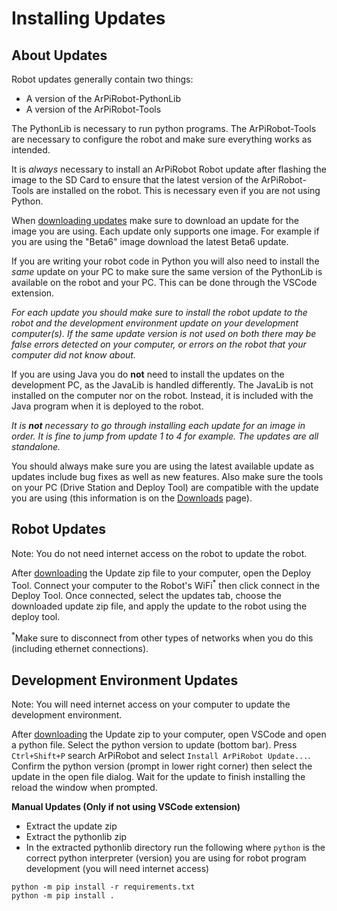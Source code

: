 # Installing Updates

## About Updates

Robot updates generally contain two things:

- A version of the ArPiRobot-PythonLib
- A version of the ArPiRobot-Tools

The PythonLib is necessary to run python programs. The ArPiRobot-Tools are necessary to configure the robot and make sure everything works as intended.

It is *always* necessary to install an ArPiRobot Robot update after flashing the image to the SD Card to ensure that the latest version of the ArPiRobot-Tools are installed on the robot. This is necessary even if you are not using Python.

When [downloading updates](../downloads/latest.md) make sure to download an update for the image you are using. Each update only supports one image. For example if you are using the "Beta6" image download the latest Beta6 update.

If you are writing your robot code in Python you will also need to install the *same* update on your PC to make sure the same version of the PythonLib is available on the robot and your PC. This can be done through the VSCode extension.

*For each update you should make sure to install the robot update to the robot and the development environment update on your development computer(s). If the same update version is not used on both there may be false errors detected on your computer, or errors on the robot that your computer did not know about.*

If you are using Java you do **not** need to install the updates on the development PC, as the JavaLib is handled differently. The JavaLib is not installed on the computer nor on the robot. Instead, it is included with the Java program when it is deployed to the robot.

*It is **not** necessary to go through installing each update for an image in order. It is fine to jump from update 1 to 4 for example. The updates are all standalone.*


You should always make sure you are using the latest available update as updates include bug fixes as well as new features. Also make sure the tools on your PC (Drive Station and Deploy Tool) are compatible with the update you are using (this information is on the [Downloads](../downloads/latest.md) page).

## Robot Updates
Note: You do not need internet access on the robot to update the robot.

After [downloading](../downloads/latest.md) the Update zip file to your computer, open the Deploy Tool. Connect your computer to the Robot's WiFi<sup>&ast;</sup> then click connect in the Deploy Tool. Once connected, select the updates tab, choose the downloaded update zip file, and apply the update to the robot using the deploy tool.

<sup>&ast;</sup>Make sure to disconnect from other types of networks when you do this (including ethernet connections).

## Development Environment Updates
Note: You will need internet access on your computer to update the development environment.

After [downloading](../downloads/latest.md) the Update zip to your computer, open VSCode and open a python file. Select the python version to update (bottom bar). Press `Ctrl+Shift+P` search ArPiRobot and select `Install ArPiRobot Update...`. Confirm the python version (prompt in lower right corner) then select the update in the open file dialog. Wait for the update to finish installing the reload the window when prompted.

**Manual Updates (Only if not using VSCode extension)**

- Extract the update zip
- Extract the pythonlib zip
- In the extracted pythonlib directory run the following where `python` is the correct python interpreter (version) you are using for robot program development (you will need internet access)

```
python -m pip install -r requirements.txt
python -m pip install .
```
